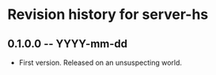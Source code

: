 # Revision history for server-hs

## 0.1.0.0 -- YYYY-mm-dd

* First version. Released on an unsuspecting world.

